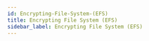 ```yaml
---
id: Encrypting-File-System-(EFS)
title: Encrypting File System (EFS)
sidebar_label: Encrypting File System (EFS)
---
```



#
